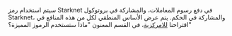 سيتم استخدام رمز Starknet في دفع رسوم المعاملات، والمشاركة في بروتوكول Starknet، والمشاركة في الحكم. يتم عرض الأساس المنطقي لكل من هذه المنافع في اقتراحنا [للامركزية](https://medium.com/starkware/part-2-a-decentralization-and-governance-proposal-for-starknet-23e335645778)، في القسم المعنون "ماذا ستستخدم الرموز المميزة؟"